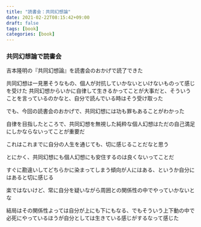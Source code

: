 ```yaml
---
title: "読書会：共同幻想論"
date: 2021-02-22T08:15:42+09:00
draft: false
tags: [book]
categories: [book]
---
```


### 共同幻想論で読書会

吉本隆明の『共同幻想論』を読書会のおかげで読了できた

共同幻想は一見悪そうなもの、個人が対抗していかないといけないものって感じを受けた
共同幻想からいかに自律して生きるかってことが大事だと、そういうことを言っているのかなと、自分で読んでいる時はそう受け取った

でも、今回の読書会のおかげで、共同幻想には功も罪もあることがわかった

自律を目指したところで、共同幻想を無視した純粋な個人幻想はただの自己満足にしかならないってことが重要だ

これはこれまでに自分の人生を通じても、切に感じることだなと思う

とにかく、共同幻想にも個人幻想にも安住するのは良くないってことだ

すぐに勘違いしてどちらかに染まってしまう傾向が人にはある、というか自分にはあると切に感じる

楽ではないけど、常に自分を疑いながら周囲との関係性の中でやっていかないとな

結局はその関係性よっては自分が上にも下にもなる、でもそういう上下動の中で必死にやっているほうが自分としては生きている感じがするなって感じた
